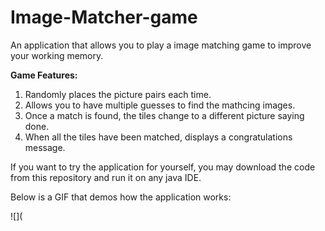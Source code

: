 # Image-Matcher-game
An application that allows you to play a image matching game to improve your working memory.

<b> Game Features: </b>

1. Randomly places the picture pairs each time.
2. Allows you to have multiple guesses to find the mathcing images.
3. Once a match is found, the tiles change to a different picture saying done.
4. When all the tiles have been matched, displays a congratulations message.

If you want to try the application for yourself, you may download the code from this repository and run it on any java IDE.

Below is a GIF that demos how the application works:

![](

